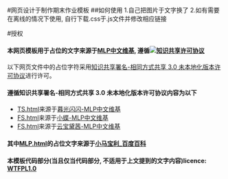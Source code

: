 #网页设计于制作期末作业模板
##如何使用
1.自己把图片于文字换了
2.如有需要在离线的情况下使用, 自行下载.css于.js文件并修改相应链接

#授权
#### 本网页模板用于占位的文字来源于[MLP中文维基](https://mlp.huijiwiki.com), 遵循[![知识共享许可协议](https://i.creativecommons.org/l/by-sa/3.0/88x31.png)](http://creativecommons.org/licenses/by-sa/3.0/)  
以下网页文件中的占位字符采用[知识共享署名-相同方式共享 3.0 未本地化版本许可协议](http://creativecommons.org/licenses/by-sa/3.0/)进行许可。

#### 遵循知识共享署名-相同方式共享 3.0 未本地化版本许可协议内容为以下

*   [TS.html](./TS.html)来源于[暮光闪闪-MLP中文维基](https://mlp.huijiwiki.com/wiki/%E6%9A%AE%E5%85%89%E9%97%AA%E9%97%AA)
*   [FS.html](./FS.html)来源于[小蝶-MLP中文维基](https://mlp.huijiwiki.com/wiki/%E5%B0%8F%E8%9D%B6)
*   [FS.html](./RD.html)来源于[云宝黛茜-MLP中文维基](https://mlp.huijiwiki.com/wiki/%E4%BA%91%E5%AE%9D%E9%BB%9B%E8%8C%9C)

#### 其中[MLP.html](./MLP.html)的占位文字来源于[小马宝利_百度百科](https://baike.baidu.com/item/%E5%B0%8F%E9%A9%AC%E5%AE%9D%E8%8E%89)

#### 本模板代码部分(当且仅当代码部分, 不适用于上文提到的文字内容)licence: [WTFPL1.0](http://www.wtfpl.net/txt/copying/)